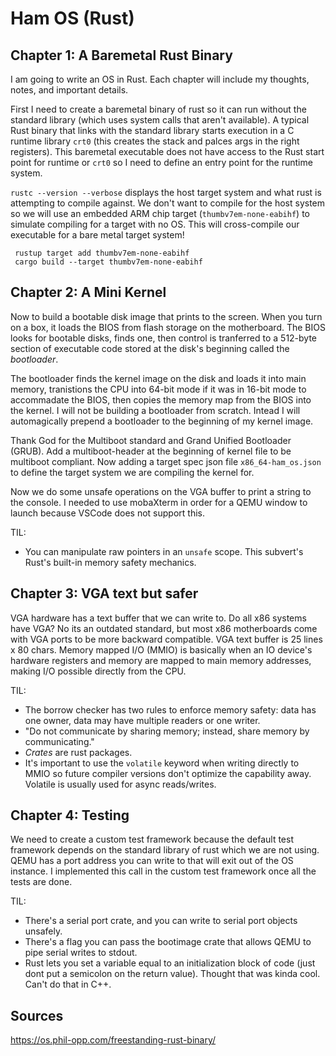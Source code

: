 # Ham OS (Rust)

## Chapter 1: A Baremetal Rust Binary

I am going to write an OS in Rust. Each chapter will include my thoughts, notes, and important details.

First I need to create a baremetal binary of rust so it can run without the standard library (which uses system calls that aren't available). A typical Rust binary that links with the standard library starts execution in a C runtime library `crt0` (this creates the stack and palces args in the right registers). This baremetal executable does not have access to the Rust start point for runtime or `crt0` so I need to define an entry point for the runtime system.

`rustc --version --verbose` displays the host target system and what rust is attempting to compile against. We don't want to compile for the host system so we will use an embedded ARM chip target (`thumbv7em-none-eabihf`) to simulate compiling for a target with no OS.
This will cross-compile our executable for a bare metal target system!

```
 rustup target add thumbv7em-none-eabihf
 cargo build --target thumbv7em-none-eabihf
```

## Chapter 2: A Mini Kernel

Now to build a bootable disk image that prints to the screen. When you turn on a box, it loads the BIOS from flash storage on the motherboard. The BIOS looks for bootable disks, finds one, then control is tranferred to a 512-byte section of executable code stored at the disk's beginning called the _bootloader_.

The bootloader finds the kernel image on the disk and loads it into main memory, tranistions the CPU into 64-bit mode if it was in 16-bit mode to accommadate the BIOS, then copies the memory map from the BIOS into the kernel. I will not be building a bootloader from scratch. Intead I will automagically prepend a bootloader to the beginning of my kernel image.

Thank God for the Multiboot standard and Grand Unified Bootloader (GRUB). Add a multiboot-header at the beginning of kernel file to be multiboot compliant.
Now adding a target spec json file `x86_64-ham_os.json` to define the target system we are compiling the kernel for.

Now we do some unsafe operations on the VGA buffer to print a string to the console. I needed to use mobaXterm in order for a QEMU window to launch because VSCode does not support this.

TIL:

- You can manipulate raw pointers in an `unsafe` scope. This subvert's Rust's built-in memory safety mechanics.

## Chapter 3: VGA text but safer

VGA hardware has a text buffer that we can write to. Do all x86 systems have VGA? No its an outdated standard, but most x86 motherboards come with VGA ports to be more backward compatible. VGA text buffer is 25 lines x 80 chars. Memory mapped I/O (MMIO) is basically when an IO device's hardware registers and memory are mapped to main memory addresses, making I/O possible directly from the CPU. 

TIL:

- The borrow checker has two rules to enforce memory safety: data has one owner, data may have multiple readers or one writer. 
- "Do not communicate by sharing memory; instead, share memory by communicating."
- _Crates_ are rust packages.
- It's important to use the `volatile` keyword when writing directly to MMIO so future compiler versions don't optimize the capability away. Volatile is usually used for async reads/writes.

## Chapter 4: Testing

We need to create a custom test framework because the default test framework depends on the standard library of rust which we are not using. QEMU has a port address you can write to that will exit out of the OS instance. I implemented this call in the custom test framework once all the tests are done.

TIL:

- There's a serial port crate, and you can write to serial port objects unsafely. 
- There's a flag you can pass the bootimage crate that allows QEMU to pipe serial writes to stdout.
- Rust lets you set a variable equal to an initialization block of code (just dont put a semicolon on the return value). Thought that was kinda cool. Can't do that in C++.

## Sources

https://os.phil-opp.com/freestanding-rust-binary/